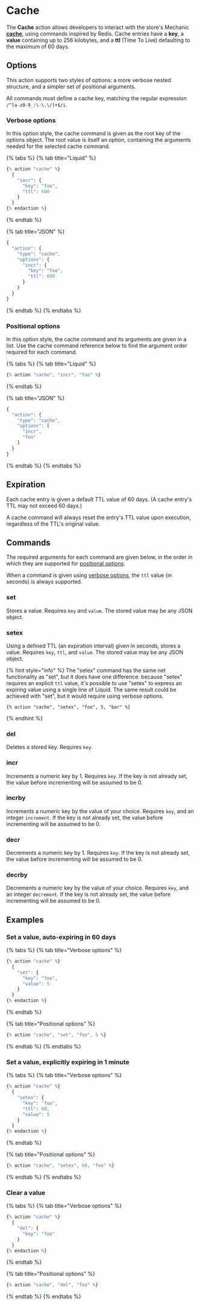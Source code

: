 # Cache

The **Cache** action allows developers to interact with the store's Mechanic [**cache**](../../../platform/mechanic-cache.md), using commands inspired by Redis. Cache entries have a **key**, a **value** containing up to 256 kilobytes, and a **ttl** \(Time To Live\) defaulting to the maximum of 60 days.

## Options

This action supports two styles of options: a more verbose nested structure, and a simpler set of positional arguments.

All commands must define a cache key, matching the regular expression `/^[a-z0-9_:\-\.\/]+$/i`.

### Verbose options

In this option style, the cache command is given as the root key of the options object. The root value is itself an option, containing the arguments needed for the selected cache command.

{% tabs %}
{% tab title="Liquid" %}
```javascript
{% action "cache" %}
  {
    "incr": {
      "key": "foo",
      "ttl": 600
    }
  }
{% endaction %}
```
{% endtab %}

{% tab title="JSON" %}
```javascript
{
  "action": {
    "type": "cache",
    "options": {
      "incr": {
        "key": "foo",
        "ttl": 600
      }
    }
  }
}
```
{% endtab %}
{% endtabs %}

### Positional options

In this option style, the cache command and its arguments are given in a list. Use the cache command reference below to find the argument order required for each command.

{% tabs %}
{% tab title="Liquid" %}
```javascript
{% action "cache", "incr", "foo" %}
```
{% endtab %}

{% tab title="JSON" %}
```javascript
{
  "action": {
    "type": "cache",
    "options": [
      "incr",
      "foo"
    ]
  }
}
```
{% endtab %}
{% endtabs %}

## Expiration

Each cache entry is given a default TTL value of 60 days. \(A cache entry's TTL may not exceed 60 days.\)

A cache command will always reset the entry's TTL value upon execution, regardless of the TTL's original value.

## Commands

The required arguments for each command are given below, in the order in which they are supported for [positional options](cache.md#positional-options).

When a command is given using [verbose options](cache.md#verbose-options), the `ttl` value \(in seconds\) is always supported.

### set

Stores a value. Requires `key` and `value`. The stored value may be any JSON object.

### setex

Using a defined TTL \(an expiration interval\) given in seconds, stores a value. Requires `key`, `ttl`, and `value`. The stored value may be any JSON object.

{% hint style="info" %}
The "setex" command has the same net functionality as "set", but it does have one difference: because "setex" requires an explicit `ttl` value, it's possible to use "setex" to express an expiring value using a single line of Liquid. The same result could be achieved with "set", but it would require using verbose options.

```text
{% action "cache", "setex", "foo", 5, "bar" %}
```
{% endhint %}

### del

Deletes a stored key. Requires `key`.

### incr

Increments a numeric key by 1. Requires `key`. If the key is not already set, the value before incrementing will be assumed to be 0.

### incrby

Increments a numeric key by the value of your choice. Requires `key`, and an integer `increment`. If the key is not already set, the value before incrementing will be assumed to be 0.

### decr

Decrements a numeric key by 1. Requires `key`. If the key is not already set, the value before incrementing will be assumed to be 0.

### decrby

Decrements a numeric key by the value of your choice. Requires `key`, and an integer `decrement`. If the key is not already set, the value before incrementing will be assumed to be 0.

## Examples

### Set a value, auto-expiring in 60 days

{% tabs %}
{% tab title="Verbose options" %}
```javascript
{% action "cache" %}
  {
    "set": {
      "key": "foo",
      "value": 5
    }
  }
{% endaction %}
```
{% endtab %}

{% tab title="Positional options" %}
```javascript
{% action "cache", "set", "foo", 5 %}
```
{% endtab %}
{% endtabs %}

### Set a value, explicitly expiring in 1 minute

{% tabs %}
{% tab title="Verbose options" %}
```javascript
{% action "cache" %}
  {
    "setex": {
      "key": "foo",
      "ttl": 60,
      "value": 5
    }
  }
{% endaction %}
```
{% endtab %}

{% tab title="Positional options" %}
```javascript
{% action "cache", "setex", 60, "foo" %}
```
{% endtab %}
{% endtabs %}

### Clear a value

{% tabs %}
{% tab title="Verbose options" %}
```javascript
{% action "cache" %}
  {
    "del": {
      "key": "foo"
    }
  }
{% endaction %}
```
{% endtab %}

{% tab title="Positional options" %}
```javascript
{% action "cache", "del", "foo" %}
```
{% endtab %}
{% endtabs %}

